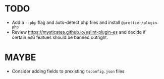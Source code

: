 # TODO

- Add a `--php` flag and auto-detect php files and install
  `@prettier/plugin-php`
- Review https://mysticatea.github.io/eslint-plugin-es and decide if certain
  es6 featues should be banned outright.

# MAYBE

- Consider adding fields to prexisting `tsconfig.json` files
